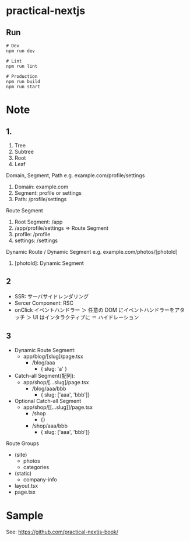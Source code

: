 # practical-nextjs

## Run

```
# Dev
npm run dev

# Lint
npm run lint

# Production
npm run build
npm run start
```

# Note

## 1.

1. Tree
2. Subtree
3. Root
4. Leaf

Domain, Segment, Path
e.g. example.com/profile/settings

1. Domain: example.com
2. Segment: profile or settings
3. Path: /profile/settings

Route Segment

1. Root Segment: /app
1. /app/profile/settings => Route Segment
1. profile: /profile
1. settings: /settings

Dynamic Route / Dynamic Segment
e.g. example.com/photos/[photoId]

1. [photoId]: Dynamic Segment

## 2

- SSR: サーバサイドレンダリング
- Sercer Component: RSC
- onClick イベントハンドラー ＞ 任意の DOM にイベントハンドラーをアタッチ ＞ UI はインタラクティブに ＝ ハイドレーション

## 3

- Dynamic Route Segment:
  - app/blog/[slug]/page.tsx
    - /blog/aaa
      - { slug: 'a' }
- Catch-all Segment(配列):
  - app/shop/[...slug]/page.tsx
    - /blog/aaa/bbb
      - { slug: ['aaa', 'bbb']}
- Optional Catch-all Segment
  - app/shop/[[...slug]]/page.tsx
    - /shop
      - {}
    - /shop/aaa/bbb
      - { slug: ['aaa', 'bbb']}

Route Groups

- (site)
  - photos
  - categories
- (static)
  - company-info
- layout.tsx
- page.tsx

# Sample

See: https://github.com/practical-nextjs-book/

